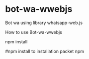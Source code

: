 # bot-wa-wwebjs
Bot wa using library whatsapp-web.js

How to use Bot-wa-wwebjs


npm install


#npm install to installation packet npm
